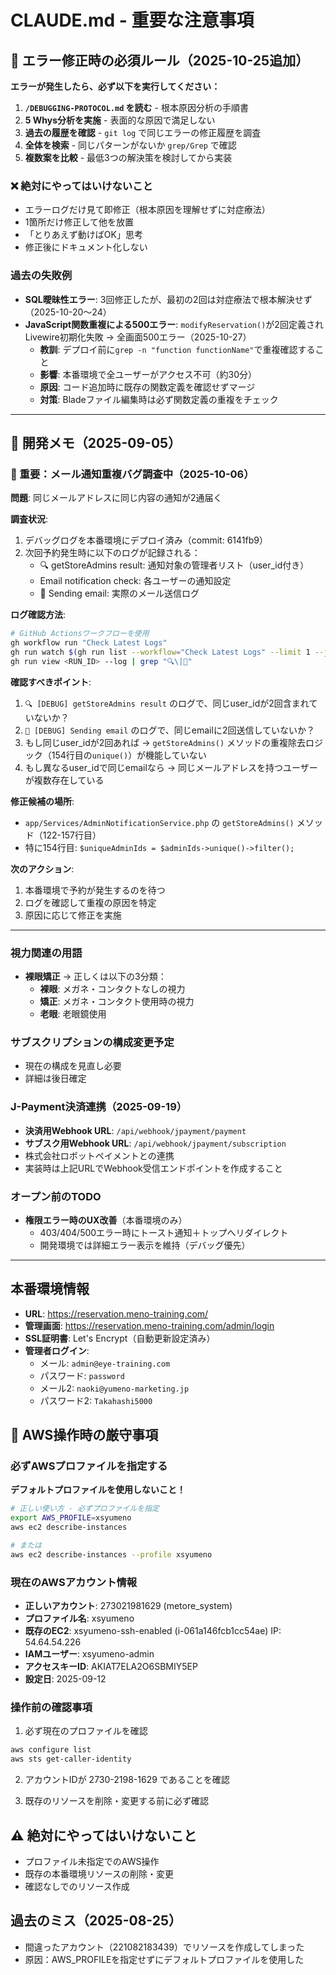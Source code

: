 # CLAUDE.md - 重要な注意事項

## 🚨 エラー修正時の必須ルール（2025-10-25追加）

**エラーが発生したら、必ず以下を実行してください：**

1. **`/DEBUGGING-PROTOCOL.md` を読む** - 根本原因分析の手順書
2. **5 Whys分析を実施** - 表面的な原因で満足しない
3. **過去の履歴を確認** - `git log` で同じエラーの修正履歴を調査
4. **全体を検索** - 同じパターンがないか `grep/Grep` で確認
5. **複数案を比較** - 最低3つの解決策を検討してから実装

### ❌ 絶対にやってはいけないこと
- エラーログだけ見て即修正（根本原因を理解せずに対症療法）
- 1箇所だけ修正して他を放置
- 「とりあえず動けばOK」思考
- 修正後にドキュメント化しない

### 過去の失敗例
- **SQL曖昧性エラー**: 3回修正したが、最初の2回は対症療法で根本解決せず（2025-10-20～24）
- **JavaScript関数重複による500エラー**: `modifyReservation()`が2回定義されLivewire初期化失敗 → 全画面500エラー（2025-10-27）
  - **教訓**: デプロイ前に`grep -n "function functionName"`で重複確認すること
  - **影響**: 本番環境で全ユーザーがアクセス不可（約30分）
  - **原因**: コード追加時に既存の関数定義を確認せずマージ
  - **対策**: Bladeファイル編集時は必ず関数定義の重複をチェック

---

## 📝 開発メモ（2025-09-05）

### 🚨 重要：メール通知重複バグ調査中（2025-10-06）

**問題**: 同じメールアドレスに同じ内容の通知が2通届く

**調査状況**:
1. デバッグログを本番環境にデプロイ済み（commit: 6141fb9）
2. 次回予約発生時に以下のログが記録される：
   - 🔍 getStoreAdmins result: 通知対象の管理者リスト（user_id付き）
   - Email notification check: 各ユーザーの通知設定
   - 📧 Sending email: 実際のメール送信ログ

**ログ確認方法**:
```bash
# GitHub Actionsワークフローを使用
gh workflow run "Check Latest Logs"
gh run watch $(gh run list --workflow="Check Latest Logs" --limit 1 --json databaseId -q '.[0].databaseId')
gh run view <RUN_ID> --log | grep "🔍\|📧"
```

**確認すべきポイント**:
1. `🔍 [DEBUG] getStoreAdmins result` のログで、同じuser_idが2回含まれていないか？
2. `📧 [DEBUG] Sending email` のログで、同じemailに2回送信していないか？
3. もし同じuser_idが2回あれば → `getStoreAdmins()` メソッドの重複除去ロジック（154行目の`unique()`）が機能していない
4. もし異なるuser_idで同じemailなら → 同じメールアドレスを持つユーザーが複数存在している

**修正候補の場所**:
- `app/Services/AdminNotificationService.php` の `getStoreAdmins()` メソッド（122-157行目）
- 特に154行目: `$uniqueAdminIds = $adminIds->unique()->filter();`

**次のアクション**:
1. 本番環境で予約が発生するのを待つ
2. ログを確認して重複の原因を特定
3. 原因に応じて修正を実施

---

### 視力関連の用語
- **裸眼矯正** → 正しくは以下の3分類：
  - **裸眼**: メガネ・コンタクトなしの視力
  - **矯正**: メガネ・コンタクト使用時の視力
  - **老眼**: 老眼鏡使用

### サブスクリプションの構成変更予定
- 現在の構成を見直し必要
- 詳細は後日確定

### J-Payment決済連携（2025-09-19）
- **決済用Webhook URL**: `/api/webhook/jpayment/payment`
- **サブスク用Webhook URL**: `/api/webhook/jpayment/subscription`
- 株式会社ロボットペイメントとの連携
- 実装時は上記URLでWebhook受信エンドポイントを作成すること

### オープン前のTODO
- **権限エラー時のUX改善**（本番環境のみ）
  - 403/404/500エラー時にトースト通知＋トップへリダイレクト
  - 開発環境では詳細エラー表示を維持（デバッグ優先）

---

## 本番環境情報
- **URL**: https://reservation.meno-training.com/
- **管理画面**: https://reservation.meno-training.com/admin/login
- **SSL証明書**: Let's Encrypt（自動更新設定済み）
- **管理者ログイン**:
  - メール: `admin@eye-training.com`
  - パスワード: `password`
  - メール2: `naoki@yumeno-marketing.jp`
  - パスワード2: `Takahashi5000`

## 🚨 AWS操作時の厳守事項

### 必ずAWSプロファイルを指定する
**デフォルトプロファイルを使用しないこと！**

```bash
# 正しい使い方 - 必ずプロファイルを指定
export AWS_PROFILE=xsyumeno
aws ec2 describe-instances

# または
aws ec2 describe-instances --profile xsyumeno
```

### 現在のAWSアカウント情報
- **正しいアカウント**: 273021981629 (metore_system)
- **プロファイル名**: xsyumeno
- **既存のEC2**: xsyumeno-ssh-enabled (i-061a146fcb1cc54ae) IP: 54.64.54.226
- **IAMユーザー**: xsyumeno-admin
- **アクセスキーID**: AKIAT7ELA2O6SBMIY5EP
- **設定日**: 2025-09-12

### 操作前の確認事項
1. 必ず現在のプロファイルを確認
```bash
aws configure list
aws sts get-caller-identity
```

2. アカウントIDが 2730-2198-1629 であることを確認

3. 既存のリソースを削除・変更する前に必ず確認

## ⚠️ 絶対にやってはいけないこと
- プロファイル未指定でのAWS操作
- 既存の本番環境リソースの削除・変更
- 確認なしでのリソース作成

## 過去のミス（2025-08-25）
- 間違ったアカウント（221082183439）でリソースを作成してしまった
- 原因：AWS_PROFILEを指定せずにデフォルトプロファイルを使用した